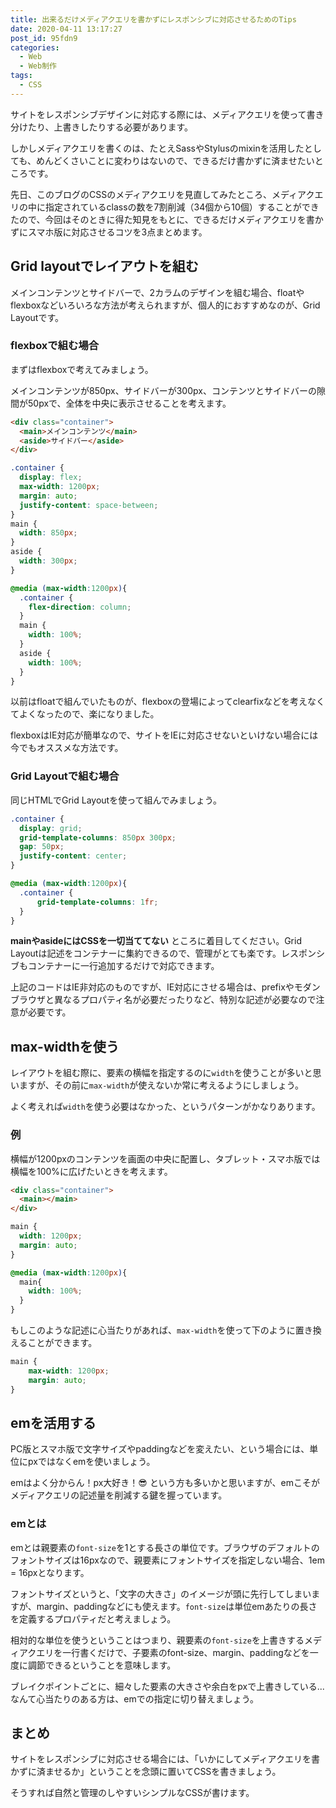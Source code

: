 ```yaml
---
title: 出来るだけメディアクエリを書かずにレスポンシブに対応させるためのTips
date: 2020-04-11 13:17:27
post_id: 95fdn9
categories:
  - Web
  - Web制作
tags:
  - CSS
---
```


サイトをレスポンシブデザインに対応する際には、メディアクエリを使って書き分けたり、上書きしたりする必要があります。

<!-- more -->

しかしメディアクエリを書くのは、たとえSassやStylusのmixinを活用したとしても、めんどくさいことに変わりはないので、できるだけ書かずに済ませたいところです。

先日、このブログのCSSのメディアクエリを見直してみたところ、メディアクエリの中に指定されているclassの数を7割削減（34個から10個）することができたので、今回はそのときに得た知見をもとに、できるだけメディアクエリを書かずにスマホ版に対応させるコツを3点まとめます。


## Grid layoutでレイアウトを組む

メインコンテンツとサイドバーで、2カラムのデザインを組む場合、floatやflexboxなどいろいろな方法が考えられますが、個人的におすすめなのが、Grid Layoutです。


### flexboxで組む場合

まずはflexboxで考えてみましょう。

メインコンテンツが850px、サイドバーが300px、コンテンツとサイドバーの隙間が50pxで、全体を中央に表示させることを考えます。

```html
<div class="container">
  <main>メインコンテンツ</main>
  <aside>サイドバー</aside>
</div>
```

```css
.container {
  display: flex;
  max-width: 1200px;
  margin: auto;
  justify-content: space-between;
}
main {
  width: 850px;
}
aside {
  width: 300px;
}

@media (max-width:1200px){
  .container {
    flex-direction: column;
  }
  main {
    width: 100%;
  }
  aside {
    width: 100%;
  }
}
```

以前はfloatで組んでいたものが、flexboxの登場によってclearfixなどを考えなくてよくなったので、楽になりました。

flexboxはIE対応が簡単なので、サイトをIEに対応させないといけない場合には今でもオススメな方法です。

### Grid Layoutで組む場合

同じHTMLでGrid Layoutを使って組んでみましょう。

```css
.container {
  display: grid;
  grid-template-columns: 850px 300px;
  gap: 50px;
  justify-content: center;
}

@media (max-width:1200px){
  .container {
      grid-template-columns: 1fr;
  }
}
```

**mainやasideにはCSSを一切当ててない** ところに着目してください。Grid Layoutは記述をコンテナーに集約できるので、管理がとても楽です。レスポンシブもコンテナーに一行追加するだけで対応できます。

上記のコードはIE非対応のものですが、IE対応にさせる場合は、prefixやモダンブラウザと異なるプロパティ名が必要だったりなど、特別な記述が必要なので注意が必要です。

## max-widthを使う

レイアウトを組む際に、要素の横幅を指定するのに`width`を使うことが多いと思いますが、その前に`max-width`が使えないか常に考えるようにしましょう。

よく考えれば`width`を使う必要はなかった、というパターンがかなりあります。

### 例

横幅が1200pxのコンテンツを画面の中央に配置し、タブレット・スマホ版では横幅を100%に広げたいときを考えます。

```html
<div class="container">
  <main></main>
</div>
```

```css
main {
  width: 1200px;
  margin: auto;
}

@media (max-width:1200px){
  main{
    width: 100%;
  }
}
```

もしこのような記述に心当たりがあれば、`max-width`を使って下のように置き換えることができます。


```css
main {
    max-width: 1200px;
    margin: auto;
}
```


## emを活用する

PC版とスマホ版で文字サイズやpaddingなどを変えたい、という場合には、単位にpxではなくemを使いましょう。

emはよく分からん！px大好き！<span class="shake">😎</span> という方も多いかと思いますが、emこそがメディアクエリの記述量を削減する鍵を握っています。

### emとは

emとは親要素の`font-size`を1とする長さの単位です。ブラウザのデフォルトのフォントサイズは16pxなので、親要素にフォントサイズを指定しない場合、1em = 16pxとなります。

フォントサイズというと、「文字の大きさ」のイメージが頭に先行してしまいますが、margin、paddingなどにも使えます。`font-size`は単位emあたりの長さを定義するプロパティだと考えましょう。

相対的な単位を使うということはつまり、親要素の`font-size`を上書きするメディアクエリを一行書くだけで、子要素のfont-size、margin、paddingなどを一度に調節できるということを意味します。

ブレイクポイントごとに、細々した要素の大きさや余白をpxで上書きしている...なんて心当たりのある方は、emでの指定に切り替えましょう。


## まとめ

サイトをレスポンシブに対応させる場合には、「いかにしてメディアクエリを書かずに済ませるか」ということを念頭に置いてCSSを書きましょう。

そうすれば自然と管理のしやすいシンプルなCSSが書けます。
